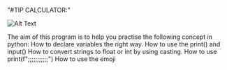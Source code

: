 "#TIP CALCULATOR:"

![Alt Text](https://media.giphy.com/media/vFKqnCdLPNOKc/giphy.gif)
    
The aim of this program is to help you practise the following concept in python:
How to declare variables the right way.
How to use the print() and input()
How to convert strings to float or int by using casting.
How to use print(f";;;;;;;;;;;")
How to use the emoji
